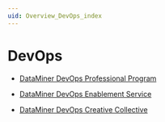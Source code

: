 ```yaml
---
uid: Overview_DevOps_index
---
```


# DevOps

- [DataMiner DevOps Professional Program](xref:DataMiner_Devops_Professionals)

- [DataMiner DevOps Enablement Service](xref:DataMiner_DevOps_Enablement)

- [DataMiner DevOps Creative Collective](xref:DataMiner_DevOps_Creative_Collective)